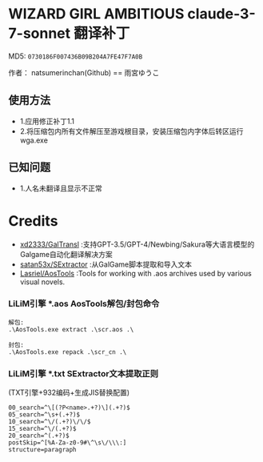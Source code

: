 # WIZARD GIRL AMBITIOUS claude-3-7-sonnet 翻译补丁

MD5: `0730186F007436B09B204A7FE47F7A0B`

作者： natsumerinchan(Github) == 雨宮ゆうこ

## 使用方法
- 1.应用修正补丁1.1
- 2.将压缩包内所有文件解压至游戏根目录，安装压缩包内字体后转区运行wga.exe

## 已知问题
- 1.人名未翻译且显示不正常

# Credits

- [xd2333/GalTransl](https://github.com/xd2333/GalTransl.git) :支持GPT-3.5/GPT-4/Newbing/Sakura等大语言模型的Galgame自动化翻译解决方案
- [satan53x/SExtractor](https://github.com/satan53x/SExtractor.git) :从GalGame脚本提取和导入文本
- [Lasriel/AosTools](https://github.com/Lasriel/AosTools.git) :Tools for working with .aos archives used by various visual novels.

### LiLiM引擎 *.aos AosTools解包/封包命令
```
解包:
.\AosTools.exe extract .\scr.aos .\

封包:
.\AosTools.exe repack .\scr_cn .\
```

### LiLiM引擎 *.txt SExtractor文本提取正则
(TXT引擎+932编码+生成JIS替换配置)
```
00_search=^\[(?P<name>.+?)\](.+?)$
05_search=^\s+(.+?)$
10_search=^\/(.+?)\/\/$
15_search=^\/(.+?)$
20_search=^(.+?)$
postSkip=^[%A-Za-z0-9#\^\s\/\\\:]
structure=paragraph
```

